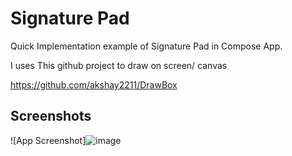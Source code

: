 
# Signature Pad

Quick Implementation example of Signature Pad in Compose App.

I uses This github project to draw on screen/ canvas

https://github.com/akshay2211/DrawBox


## Screenshots

![App Screenshot]![image](https://github.com/user-attachments/assets/137e0c15-5760-4153-a3a9-1b7a148b2a80)


